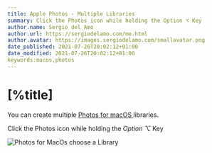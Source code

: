 ```yaml
---
title: Apple Photos - Multiple Libraries
summary: Click the Photos icon while holding the Option ⌥ Key
author.name: Sergio del Amo
author.url: https://sergiodelamo.com/me.html
author.avatar: https://images.sergiodelamo.com/smallavatar.png 
date_published: 2021-07-26T20:02:12+01:00
date_modified: 2021-07-26T20:02:12+01:00
keywords:macos,photos
---
```

# [%title]

You can create multiple [Photos for macOS
](https://www.apple.com/macos/photos/) libraries. 

Click the Photos icon while holding the _Option ⌥_ Key

![Photos for MacOs choose a Library](https://images.sergiodelamo.com/photos-choose-library.jpg)
